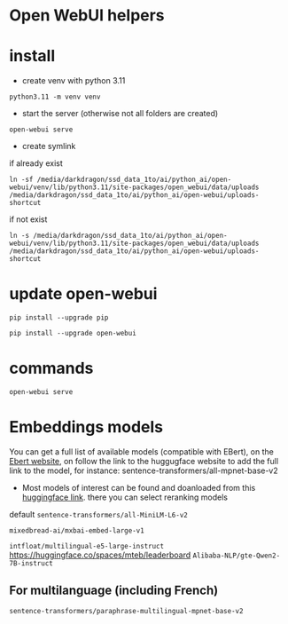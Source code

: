 Open WebUI helpers
===
# install
* create venv with python 3.11

``
python3.11 -m venv venv
``
* start the server (otherwise not all folders are created)

``
open-webui serve
``

* create symlink

if already exist

``
ln -sf /media/darkdragon/ssd_data_1to/ai/python_ai/open-webui/venv/lib/python3.11/site-packages/open_webui/data/uploads /media/darkdragon/ssd_data_1to/ai/python_ai/open-webui/uploads-shortcut
``

if not exist

``
ln -s /media/darkdragon/ssd_data_1to/ai/python_ai/open-webui/venv/lib/python3.11/site-packages/open_webui/data/uploads /media/darkdragon/ssd_data_1to/ai/python_ai/open-webui/uploads-shortcut
``

# update open-webui


``pip install --upgrade pip``

``pip install --upgrade open-webui``


# commands

``
open-webui serve
``

# Embeddings models
You can get a full list of available models (compatible with EBert), on the [Ebert website](https://www.sbert.net/docs/sentence_transformer/pretrained_models.html), on follow the link to the huggugface website to add the full link to the model, for instance: sentence-transformers/all-mpnet-base-v2

* Most models of interest can be found and doanloaded from this [huggingface link](https://huggingface.co/spaces/mteb/leaderboard). there you can select reranking models 


default
``
sentence-transformers/all-MiniLM-L6-v2
``

``
mixedbread-ai/mxbai-embed-large-v1
``

``
intfloat/multilingual-e5-large-instruct
``
https://huggingface.co/spaces/mteb/leaderboard
``
Alibaba-NLP/gte-Qwen2-7B-instruct
``

## For multilanguage (including French)
`` sentence-transformers/paraphrase-multilingual-mpnet-base-v2 ``


